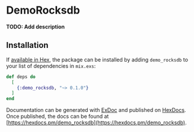 # DemoRocksdb

**TODO: Add description**

## Installation

If [available in Hex](https://hex.pm/docs/publish), the package can be installed
by adding `demo_rocksdb` to your list of dependencies in `mix.exs`:

```elixir
def deps do
  [
    {:demo_rocksdb, "~> 0.1.0"}
  ]
end
```

Documentation can be generated with [ExDoc](https://github.com/elixir-lang/ex_doc)
and published on [HexDocs](https://hexdocs.pm). Once published, the docs can
be found at [https://hexdocs.pm/demo_rocksdb](https://hexdocs.pm/demo_rocksdb).

